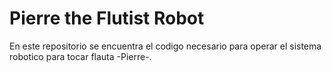 # Pierre the Flutist Robot

En este repositorio se encuentra el codigo necesario para operar el sistema robotico para tocar flauta -Pierre-.
